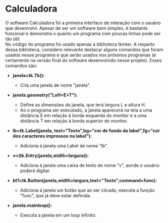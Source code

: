 # Calculadora
O software Calculadora foi a primeira interface de interação com o usuário que desenvolvi. Apesar de ser um software bem simples, é bastante funcional e demonstra o quanto um programa com poucas linhas pode ser tão útil.   
No código do programa foi usado apenas a biblioteca tkinter.
A respeito dessa biblioteca, considero relevante destacar alguns comandos que foram usados nesse programa e que serão usados nos próximos programas (e certamente na versão final do software desenvolvido nesse projeto).   Esses comandos são:

* **janela=tk.Tk():**
  * Cria uma janela de nome "janela".

* **janela.geometry("LxH+E+T"):**
  * Define as dimensões da janela, que terá largura L e altura H.
  * Ao o programa ser executado, a janela aparecerá na tela a uma distância E em relação à borda esquerda do monitor e a uma distância T em relação à borda superior do monitor.

* **lb=tk.Label(janela, text="Texto",bg="cor de fundo da label",fg="cor dos caracteres impressos na label"):**
  * Adiciona à janela uma Label de nome "lb".

* **v=(tk.Entry(janela,width=largura)):**
  * Adiciona à janela uma caixa de texto de nome "v", aonde o usuário poderá digitar.

* **bt1=tk.Button(janela,width=largura,text="Texto",command=func):**
  * Adiciona à janela um botão que ao ser clicado, executa a função "func", que já deve estar definida.

* **janela.mainloop():**
  * Executa a janela em um loop infinito. 
